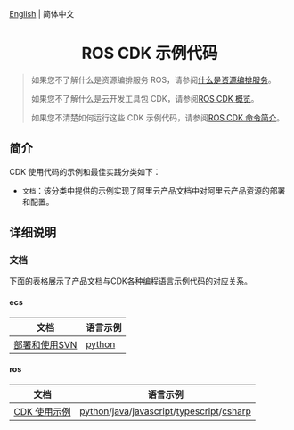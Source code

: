 [English](./README.md) | 简体中文

<h1 align="center">ROS CDK 示例代码</h1>

> 如果您不了解什么是资源编排服务 ROS，请参阅[什么是资源编排服务](https://help.aliyun.com/zh/ros/product-overview/what-is-ros)。
> 
> 如果您不了解什么是云开发工具包 CDK，请参阅[ROS CDK 概览](https://help.aliyun.com/zh/ros/developer-reference/ros-cdk)。
> 
> 如果您不清楚如何运行这些 CDK 示例代码，请参阅[ROS CDK 命令简介](https://help.aliyun.com/zh/ros/developer-reference/ros-cdk-commands)。

## 简介

CDK 使用代码的示例和最佳实践分类如下：

- `文档`：该分类中提供的示例实现了阿里云产品文档中对阿里云产品资源的部署和配置。

## 详细说明

### 文档

下面的表格展示了产品文档与CDK各种编程语言示例代码的对应关系。

#### ecs

|文档               |语言示例               |
|-------------------|---------------------|
|[部署和使用SVN](https://help.aliyun.com/zh/ecs/use-cases/deploying-and-using-svn)|[python](documents/ecs/deploy-SVN-by-using-svnserve/python/) |

#### ros

|文档               |语言示例               |
|-------------------|---------------------|
|[CDK 使用示例](https://help.aliyun.com/zh/ros/developer-reference/usage-examples)|[python](./documents/ros/usage-examples/python/)/[java](./documents/ros/usage-examples/java/)/[javascript](./documents/ros/usage-examples/javascript/)/[typescript](./documents/ros/usage-examples/typescript/)/[csharp](./documents/ros/usage-examples/csharp/)|

